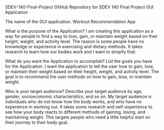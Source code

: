 SDEV-140-Final-Project GitHub Repository for SDEV 140 Final Project GUI Application

The name of the GUI application. Workout Recommendation App

What is the purpose of the Application? I am creating this application as a way for people to find a way to lose, gain, or maintain weight based on their height, weight, and activity level. The reason is some people have no knowledge or experience in exercising and dietary methods. It takes research to learn how our bodies work and I want to simpify that.

What do you want the Application to accomplish? List the goals you have for the Application. I want the application to tell the user how to gain, lose, or maintain their weight based on their height, weight, and activity level. The goal is to recommend the user methods on how to gain, lose, or maintain weight.

Who is your target audience? Describe your target audience by age, gender, socioeconomic characteristics, and so on. My target audience is individuals who do not know how the body works, and who have no experience in working out. It takes some research and self-experience to see how your body reacts to different methods of gaining, losing, and maintaining weight. This targets people who need a little helpful start on their journey to their body goal.
